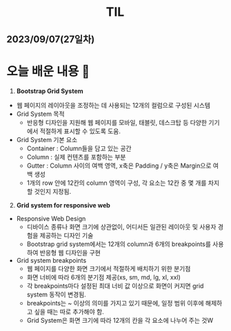 # <center>TIL<center>
## 2023/09/07(27일차)

# 오늘 배운 내용 :memo:

1. **Bootstrap Grid System**
  - 웹 페이지의 레이아웃을 조정하는 데 사용되는 12개의 컬럼으로 구성된 시스템
  - Grid System 목적
    - 반응형 디자인을 지원해 웹 페이지를 모바일, 태블릿, 데스크탑 등 다양한 기기에서 적절하게 표시할 수 있도록 도움.
  - Grid System 기본 요소
    - Container : Column들을 담고 있는 공간
    - Column : 실제 컨텐츠를 포함하는 부분
    - Gutter : Column 사이의 여백 영역, x축은 Padding / y축은 Margin으로 여백 생성
    - 1개의 row 안에 12칸의 column 영역이 구성, 각 요소는 12칸 중 몇 개를 차지할 것인지 지정됨.

2. **Grid system for responsive web**
  - Responsive Web Design
    - 디바이스 종류나 화면 크기에 상관없이, 어디서든 일관된 레이아웃 및 사용자 경험을 제공하는 디자인 기술
    - Bootstrap grid system에서는 12개의 column과 6개의 breakpoints를 사용하여 반응형 웹 디자인을 구현
  - Grid system breakpoints
    - 웹 페이지를 다양한 화면 크기에서 적절하게 배치하기 위한 분기점
    - 화면 너비에 따라 6개의 분기점 제공(xs, sm, md, lg, xl, xxl)
    - 각 breakpoints마다 설정된 최대 너비 값 이상으로 화면이 커지면 grid system 동작이 변경됨.
    - breakpoints는 ~ 이상의 의미를 가지고 있기 때문에, 일정 범위 이후에 해제하고 싶을 때는 따로 추가해야 함.
    - Grid System은 화면 크기에 따라 12개의 칸을 각 요소에 나누어 주는 것W